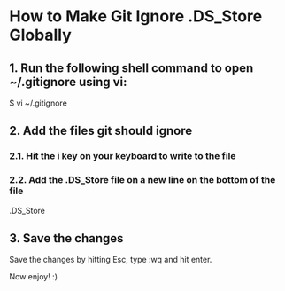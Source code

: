 # How to Make Git Ignore .DS_Store Globally
## 1. Run the following shell command to open ~/.gitignore using vi:
$ vi ~/.gitignore

## 2. Add the files git should ignore
### 2.1. Hit the i key on your keyboard to write to the file
### 2.2. Add the .DS_Store file on a new line on the bottom of the file
.DS_Store

## 3. Save the changes
Save the changes by hitting Esc, type :wq and hit enter.

Now enjoy! :)
